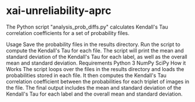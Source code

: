 # xai-unreliability-aprc

The Python script "analysis_prob_diffs.py" calculates Kendall's Tau correlation coefficients for a set of probability files.

Usage
Save the probability files in the results directory.
Run the script to compute the Kendall's Tau for each file.
The script will print the mean and standard deviation of the Kendall's Tau for each label, as well as the overall mean and standard deviation.
Requirements
Python 3
NumPy
SciPy
How it Works
The script loops over the files in the results directory and loads the probabilities stored in each file. It then computes the Kendall's Tau correlation coefficient between the probabilities for each triplet of images in the file. The final output includes the mean and standard deviation of the Kendall's Tau for each label and the overall mean and standard deviation.
